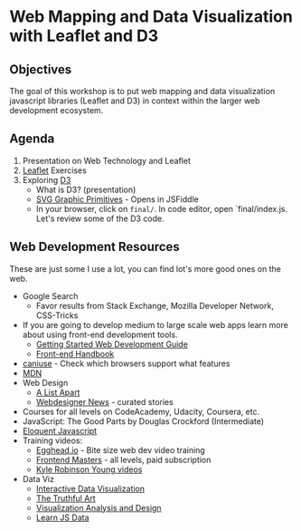 # Web Mapping and Data Visualization with Leaflet and D3

## Objectives
The goal of this workshop is to put web mapping and data visualization javascript libraries (Leaflet and D3) in context within the larger web development ecosystem. 

## Agenda
1. Presentation on Web Technology and Leaflet
2. [Leaflet](./leaflet/README.md) Exercises
3. Exploring [D3](./d3/README.md)
    - What is D3? (presentation)
    - [SVG Graphic Primitives](https://jsfiddle.net/mukhtyar/04m3xn4r/) - Opens in JSFiddle
    - In your browser, click on `final/`. In code editor, open `final/index.js. Let's review some of the D3 code.

## Web Development Resources
These are just some I use a lot, you can find lot's more good ones on the web.
- Google Search
    - Favor results from Stack Exchange, Mozilla Developer Network, CSS-Tricks
- If you are going to develop medium to large scale web apps learn more about using front-end development tools. 
    - [Getting Started Web Development Guide](http://jlord.us/blog/getting-started.html)
    - [Front-end Handbook](https://www.gitbook.com/book/frontendmasters/front-end-handbook/details)
- [caniuse](caniuse.com) - Check which browsers support what features
- [MDN](https://developer.mozilla.org/en-US/docs/Web/Guide) 
- Web Design
    - [A List Apart](http://alistapart.com/)
    - [Webdesigner News](http://www.webdesignernews.com/) - curated stories
- Courses for all levels on CodeAcademy, Udacity, Coursera, etc.
- JavaScript: The Good Parts by Douglas Crockford (Intermediate)
- [Eloquent Javascript](eloquentjavascript.net)
- Training videos:
    - [Egghead.io](https://egghead.io/) - Bite size web dev video training
    - [Frontend Masters](https://frontendmasters.com/) - all levels, paid subscription
    - [Kyle Robinson Young videos](https://www.youtube.com/user/kylerobinsonyoung)
- Data Viz
    - [Interactive Data Visualization](http://alignedleft.com/tutorials/d3)
    - [The Truthful Art](http://www.amazon.com/The-Truthful-Art-Charts-Communication/dp/0321934075)
    - [Visualization Analysis and Design](http://www.amazon.com/Visualization-Analysis-Design-AK-Peters/dp/1466508914/ref=sr_1_1?s=books&ie=UTF8&qid=1458874756&sr=1-1&keywords=tamara+munzner)
    - [Learn JS Data](http://learnjsdata.com/)



